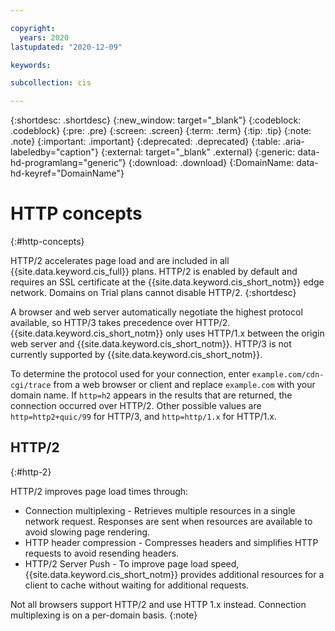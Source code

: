 ```yaml
---

copyright:
  years: 2020
lastupdated: "2020-12-09"

keywords:

subcollection: cis

---
```


{:shortdesc: .shortdesc}
{:new_window: target="_blank"} 
{:codeblock: .codeblock}
{:pre: .pre}
{:screen: .screen}
{:term: .term}
{:tip: .tip}
{:note: .note}
{:important: .important}
{:deprecated: .deprecated}
{:table: .aria-labeledby="caption"}
{:external: target="_blank" .external}
{:generic: data-hd-programlang="generic”}
{:download: .download}
{:DomainName: data-hd-keyref="DomainName"}

# HTTP concepts
{:#http-concepts}

HTTP/2 accelerates page load and are included in all {{site.data.keyword.cis_full}} plans.  HTTP/2 is enabled by default and requires an SSL certificate at the {{site.data.keyword.cis_short_notm}} edge network. Domains on Trial plans cannot disable HTTP/2.
{:shortdesc}

A browser and web server automatically negotiate the highest protocol available, so HTTP/3 takes precedence over HTTP/2.  {{site.data.keyword.cis_short_notm}} only uses HTTP/1.x between the origin web server and {{site.data.keyword.cis_short_notm}}. HTTP/3 is not currently supported by {{site.data.keyword.cis_short_notm}}.

To determine the protocol used for your connection, enter `example.com/cdn-cgi/trace` from a web browser or client and replace `example.com` with your domain name. If `http=h2` appears in the results that are returned, the connection occurred over HTTP/2. Other possible values are `http=http2+quic/99` for HTTP/3, and `http=http/1.x` for HTTP/1.x.

## HTTP/2
{:#http-2}

HTTP/2 improves page load times through:

- Connection multiplexing - Retrieves multiple resources in a single network request. Responses are sent when resources are available to avoid slowing page rendering.
- HTTP header compression - Compresses headers and simplifies HTTP requests to avoid resending headers.
- HTTP/2 Server Push - To improve page load speed, {{site.data.keyword.cis_short_notm}} provides additional resources for a client to cache without waiting for additional requests.

Not all browsers support HTTP/2 and use HTTP 1.x instead. Connection multiplexing is on a per-domain basis.
{:note}

